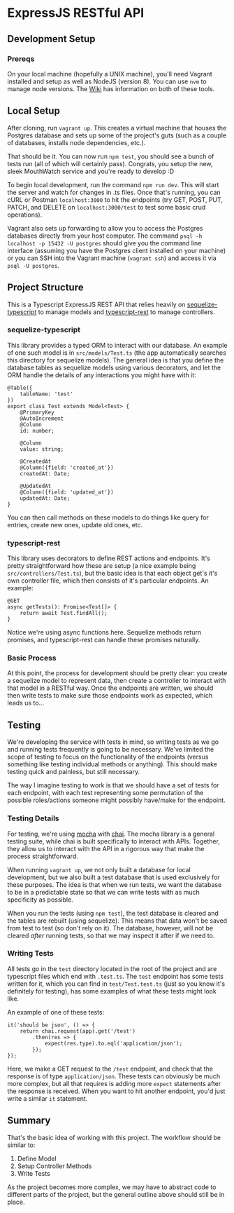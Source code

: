 # ExpressJS RESTful API

## Development Setup
### Prereqs
On your local machine (hopefully a UNIX machine), you'll need Vagrant installed and setup as well as NodeJS (version 8).  You can use `nvm` to manage node versions.  The [Wiki](https://wiki.studiolabs.com/display/DEV/Vagrant) has information on both of these tools.  

## Local Setup
After cloning, run `vagrant up`.  This creates a virtual machine that houses the Postgres database and sets up some of the project's guts (such as a couple of databases, installs node dependencies, etc.).

That should be it.  You can now run `npm test`, you should see a bunch of tests run (all of which will certainly pass).  Congrats, you setup the new, sleek MouthWatch service and you're ready to develop :D

To begin local development, run the command `npm run dev`.  This will start the server and watch for changes in .ts files.  Once that's running, you can cURL or Postman `localhost:3000` to hit the endpoints (try GET, POST, PUT, PATCH, and DELETE on `localhost:3000/test` to test some basic crud operations).

Vagrant also sets up forwarding to allow you to access the Postgres databases directly from your host computer.  The command `psql -h localhost -p 15432 -U postgres` should give you the command line interface (assuming you have the Postgres client installed on your machine) or you can SSH into the Vagrant machine (`vagrant ssh`) and access it via `psql -U postgres`.

## Project Structure
This is a Typescript ExpressJS REST API that relies heavily on [sequelize-typescript](https://www.npmjs.com/package/sequelize-typescript) to manage models and [typescript-rest](https://www.npmjs.com/package/typescript-rest) to manage controllers.

### sequelize-typescript
This library provides a typed ORM to interact with our database.  An example of one such model is in `src/models/Test.ts` (the app automatically searches this directory for sequelize models).  The general idea is that you define the database tables as sequelize models using various decorators, and let the ORM handle the details of any interactions you might have with it:

    @Table({
        tableName: 'test'
    })
    export class Test extends Model<Test> {
        @PrimaryKey
        @AutoIncrement
        @Column
        id: number;
        
        @Column
        value: string;
    
        @CreatedAt
        @Column({field: 'created_at'})
        createdAt: Date;
    
        @UpdatedAt
        @Column({field: 'updated_at'})
        updatedAt: Date;
    }
You can then call methods on these models to do things like query for entries, create new ones, update old ones, etc.

### typescript-rest
This library uses decorators to define REST actions and endpoints.  It's pretty straightforward how these are setup (a nice example being `src/controllers/Test.ts`), but the basic idea is that each object get's it's own controller file, which then consists of it's particular endpoints.  An example:

    @GET
    async getTests(): Promise<Test[]> {
        return await Test.findAll();
    }
Notice we're using async functions here.  Sequelize methods return promises, and typescript-rest can handle these promises naturally.

### Basic Process
At this point, the process for development should be pretty clear: you create a sequelize model to represent data, then create a controller to interact with that model in a RESTful way.  Once the endpoints are written, we should then write tests to make sure those endpoints work as expected, which leads us to...

## Testing
We're developing the service with tests in mind, so writing tests as we go and running tests frequently is going to be necessary.  We've limited the scope of testing to focus on the functionality of the endpoints (versus something like testing individual methods or anything).  This should make testing quick and painless, but still necessary.

The way I imagine testing to work is that we should have a set of tests for each endpoint, with each test representing some permutation of the possible roles/actions someone might possibly have/make for the endpoint.

### Testing Details
For testing, we're using [mocha](https://www.npmjs.com/package/mocha) with [chai](https://www.npmjs.com/package/chai).  The mocha library is a general testing suite, while chai is built specifically to interact with APIs.  Together, they allow us to interact with the API in a rigorous way that make the process straightforward.

When running `vagrant up`, we not only built a database for local development, but we also built a test database that is used exclusively for these purposes.  The idea is that when we run tests, we want the database to be in a predictable state so that we can write tests with as much specificity as possible.

When you run the tests (using `npm test`), the test database is cleared and the tables are rebuilt (using sequelize).  This means that data won't be saved from test to test (so don't rely on it).  The database, however, will not be cleared *after* running tests, so that we may inspect it after if we need to.

### Writing Tests
All tests go in the `test` directory located in the root of the project and are typescript files which end with `.test.ts`.  The `test` endpoint has some tests written for it, which you can find in `test/Test.test.ts` (just so you know it's definitely for testing), has some examples of what these tests might look like.

An example of one of these tests:

    it('should be json', () => {
		return chai.request(app).get('/test')
			.then(res => {
				expect(res.type).to.eql('application/json');
			});
	});

Here, we make a GET request to the `/test` endpoint, and check that the response is of type `application/json`.  These tests can obviously be much more complex, but all that requires is adding more `expect` statements after the response is received.  When you want to hit another endpoint, you'd just write a similar `it` statement.

## Summary
That's the basic idea of working with this project.  The workflow should be similar to:

 1. Define Model
 2. Setup Controller Methods
 3. Write Tests

As the project becomes more complex, we may have to abstract code to different parts of the project, but the general outline above should still be in place.
